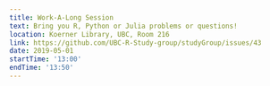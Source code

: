 ```yaml
---
title: Work-A-Long Session
text: Bring you R, Python or Julia problems or questions!
location: Koerner Library, UBC, Room 216
link: https://github.com/UBC-R-Study-group/studyGroup/issues/43
date: 2019-05-01
startTime: '13:00'
endTime: '13:50'
---
```

